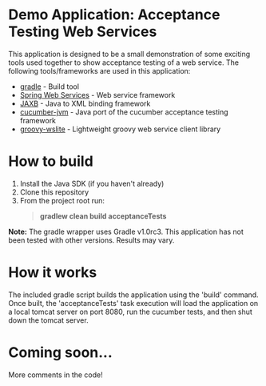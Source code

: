 # Demo Application: Acceptance Testing Web Services

This application is designed to be a small demonstration of some exciting tools used together to show
acceptance testing of a web service.  The following tools/frameworks are used in this application:

* [gradle](http://gradle.org/) - Build tool
* [Spring Web Services](http://www.springsource.org/spring-web-services) - Web service framework
* [JAXB](http://jaxb.java.net/) - Java to XML binding framework
* [cucumber-jvm](https://github.com/cucumber/cucumber-jvm) - Java port of the cucumber acceptance testing framework
* [groovy-wslite](https://github.com/jwagenleitner/groovy-wslite) - Lightweight groovy web service client library

# How to build

1. Install the Java SDK (if you haven't already)
2. Clone this repository
3. From the project root run:
    ><b>gradlew clean build acceptanceTests</b>

<b>Note:</b> The gradle wrapper uses Gradle v1.0rc3.  This application has not been tested with other versions. Results
may vary.

# How it works

The included gradle script builds the application using the 'build' command.  Once built, the 'acceptanceTests' task
execution will load the application on a local tomcat server on port 8080, run the cucumber tests, and then shut down
the tomcat server.

# Coming soon...

More comments in the code!
